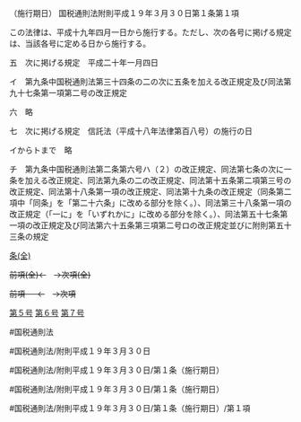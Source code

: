 （施行期日）
国税通則法附則平成１９年３月３０日第１条第１項

この法律は、平成十九年四月一日から施行する。ただし、次の各号に掲げる規定は、当該各号に定める日から施行する。

五　次に掲げる規定　平成二十年一月四日

イ　第九条中国税通則法第三十四条の二の次に五条を加える改正規定及び同法第九十七条第一項第二号の改正規定

六　略

七　次に掲げる規定　信託法（平成十八年法律第百八号）の施行の日

イからトまで　略

チ　第九条中国税通則法第二条第六号ハ（２）の改正規定、同法第七条の次に一条を加える改正規定、同法第九条の二の改正規定、同法第十五条第二項第三号の改正規定、同法第十八条第一項の改正規定、同法第十九条の改正規定（同条第二項中「同条」を「第二十六条」に改める部分を除く。）、同法第三十八条第一項の改正規定（「一に」を「いずれかに」に改める部分を除く。）、同法第五十七条第一項の改正規定及び同法第六十五条第三項第二号ロの改正規定並びに附則第五十三条の規定

[条(全)](国税通則法＿＿＿＿附則平成１９年３月３０日第１条_.md)

~~前項(全)←~~　~~→次項(全)~~

~~前項 　 ←~~　~~→次項~~

[第５号](国税通則法＿＿＿＿附則平成１９年３月３０日第１条第１項第５号.md)  [第６号](国税通則法＿＿＿＿附則平成１９年３月３０日第１条第１項第６号.md)  [第７号](国税通則法＿＿＿＿附則平成１９年３月３０日第１条第１項第７号.md)  

#国税通則法

#国税通則法/附則平成１９年３月３０日

#国税通則法/附則平成１９年３月３０日/第１条（施行期日）

#国税通則法/附則平成１９年３月３０日/第１条（施行期日）

#国税通則法/附則平成１９年３月３０日/第１条（施行期日）/第１項


